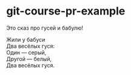 # git-course-pr-example

Это сказ про гусей и бабулю!

Жили у бабуси  
Два весёлых гуся:  
Один — серый,  
Другой — белый,  
Два весёлых гуся.  

